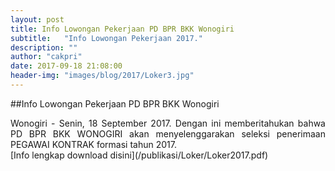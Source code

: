 ```yaml
---
layout: post
title: Info Lowongan Pekerjaan PD BPR BKK Wonogiri
subtitle:   "Info Lowongan Pekerjaan 2017."
description: ""
author: "cakpri"
date: 2017-09-18 21:08:00
header-img: "images/blog/2017/Loker3.jpg"
---
```

##Info Lowongan Pekerjaan PD BPR BKK Wonogiri
<div style="text-align: justify;">Wonogiri - Senin, 18 September 2017. Dengan ini memberitahukan bahwa PD BPR BKK WONOGIRI akan menyelenggarakan seleksi penerimaan PEGAWAI KONTRAK formasi tahun 2017.</div>
[Info lengkap download disini](/publikasi/Loker/Loker2017.pdf)
